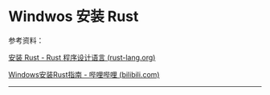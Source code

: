 # Windwos 安装 Rust 

参考资料：

[安装 Rust - Rust 程序设计语言 (rust-lang.org)](https://www.rust-lang.org/zh-CN/tools/install)

[Windows安装Rust指南 - 哔哩哔哩 (bilibili.com)](https://www.bilibili.com/read/cv17841257)

---

‍

